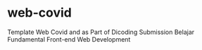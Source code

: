 # web-covid
Template Web Covid and as Part of Dicoding Submission Belajar Fundamental Front-end Web Development
